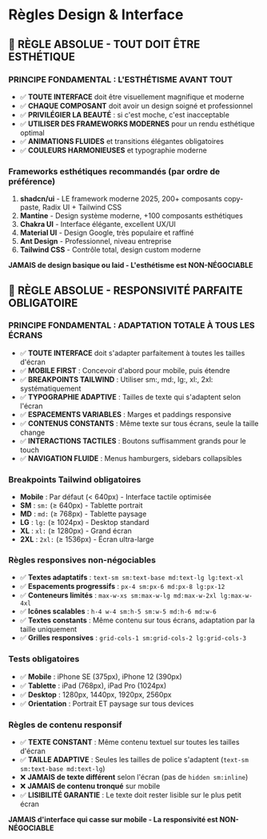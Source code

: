 # Règles Design & Interface

## 🎨 RÈGLE ABSOLUE - TOUT DOIT ÊTRE ESTHÉTIQUE

### PRINCIPE FONDAMENTAL : L'ESTHÉTISME AVANT TOUT
- ✅ **TOUTE INTERFACE** doit être visuellement magnifique et moderne
- ✅ **CHAQUE COMPOSANT** doit avoir un design soigné et professionnel
- ✅ **PRIVILÉGIER LA BEAUTÉ** : si c'est moche, c'est inacceptable
- ✅ **UTILISER DES FRAMEWORKS MODERNES** pour un rendu esthétique optimal
- ✅ **ANIMATIONS FLUIDES** et transitions élégantes obligatoires
- ✅ **COULEURS HARMONIEUSES** et typographie moderne

### Frameworks esthétiques recommandés (par ordre de préférence)
1. **shadcn/ui** - LE framework moderne 2025, 200+ composants copy-paste, Radix UI + Tailwind CSS
2. **Mantine** - Design système moderne, +100 composants esthétiques
3. **Chakra UI** - Interface élégante, excellent UX/UI
4. **Material UI** - Design Google, très populaire et raffiné
5. **Ant Design** - Professionnel, niveau entreprise
6. **Tailwind CSS** - Contrôle total, design custom moderne

**JAMAIS de design basique ou laid - L'esthétisme est NON-NÉGOCIABLE**

## 📱 RÈGLE ABSOLUE - RESPONSIVITÉ PARFAITE OBLIGATOIRE

### PRINCIPE FONDAMENTAL : ADAPTATION TOTALE À TOUS LES ÉCRANS
- ✅ **TOUTE INTERFACE** doit s'adapter parfaitement à toutes les tailles d'écran
- ✅ **MOBILE FIRST** : Concevoir d'abord pour mobile, puis étendre
- ✅ **BREAKPOINTS TAILWIND** : Utiliser sm:, md:, lg:, xl:, 2xl: systématiquement
- ✅ **TYPOGRAPHIE ADAPTIVE** : Tailles de texte qui s'adaptent selon l'écran
- ✅ **ESPACEMENTS VARIABLES** : Marges et paddings responsive
- ✅ **CONTENUS CONSTANTS** : Même texte sur tous écrans, seule la taille change
- ✅ **INTERACTIONS TACTILES** : Boutons suffisamment grands pour le touch
- ✅ **NAVIGATION FLUIDE** : Menus hamburgers, sidebars collapsibles

### Breakpoints Tailwind obligatoires
- **Mobile** : Par défaut (< 640px) - Interface tactile optimisée
- **SM** : `sm:` (≥ 640px) - Tablette portrait
- **MD** : `md:` (≥ 768px) - Tablette paysage
- **LG** : `lg:` (≥ 1024px) - Desktop standard
- **XL** : `xl:` (≥ 1280px) - Grand écran
- **2XL** : `2xl:` (≥ 1536px) - Écran ultra-large

### Règles responsives non-négociables
- ✅ **Textes adaptatifs** : `text-sm sm:text-base md:text-lg lg:text-xl`
- ✅ **Espacements progressifs** : `px-4 sm:px-6 md:px-8 lg:px-12`
- ✅ **Conteneurs limités** : `max-w-xs sm:max-w-lg md:max-w-2xl lg:max-w-4xl`
- ✅ **Icônes scalables** : `h-4 w-4 sm:h-5 sm:w-5 md:h-6 md:w-6`
- ✅ **Textes constants** : Même contenu sur tous écrans, adaptation par la taille uniquement
- ✅ **Grilles responsives** : `grid-cols-1 sm:grid-cols-2 lg:grid-cols-3`

### Tests obligatoires
- ✅ **Mobile** : iPhone SE (375px), iPhone 12 (390px)
- ✅ **Tablette** : iPad (768px), iPad Pro (1024px)  
- ✅ **Desktop** : 1280px, 1440px, 1920px, 2560px
- ✅ **Orientation** : Portrait ET paysage sur tous devices

### Règles de contenu responsif
- ✅ **TEXTE CONSTANT** : Même contenu textuel sur toutes les tailles d'écran
- ✅ **TAILLE ADAPTIVE** : Seules les tailles de police s'adaptent (`text-sm sm:text-base md:text-lg`)
- ❌ **JAMAIS de texte différent** selon l'écran (pas de `hidden sm:inline`)
- ❌ **JAMAIS de contenu tronqué** sur mobile
- ✅ **LISIBILITÉ GARANTIE** : Le texte doit rester lisible sur le plus petit écran

**JAMAIS d'interface qui casse sur mobile - La responsivité est NON-NÉGOCIABLE**